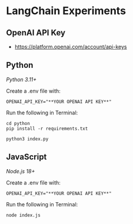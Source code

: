 # LangChain Experiments

## OpenAI API Key
* https://platform.openai.com/account/api-keys

## Python
*Python 3.11+*

Create a .env file with:
```
OPENAI_API_KEY="**YOUR OPENAI API KEY**"
```

Run the following in Terminal:
```
cd python
pip install -r requirements.txt
```

```
python3 index.py
```

## JavaScript
*Node.js 18+*

Create a .env file with:
```
OPENAI_API_KEY="**YOUR OPENAI API KEY**"
```

Run the following in Terminal:
```
node index.js
```